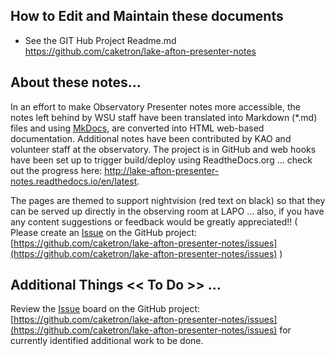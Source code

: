 
## How to Edit and Maintain these documents

- See the GIT Hub Project Readme.md<br>
<https://github.com/caketron/lake-afton-presenter-notes>

## About these notes...
In an effort to make Observatory Presenter notes more accessible, the notes left behind by WSU staff have been translated into Markdown (*.md) files and using [MkDocs](https://www.mkdocs.org/), are converted into HTML web-based documentation. Additional notes have been contributed by KAO and volunteer staff at the observatory. The project is in GitHub and web hooks have been set up to trigger build/deploy using ReadtheDocs.org ... check out the progress here:  <http://lake-afton-presenter-notes.readthedocs.io/en/latest>.  

The pages are themed to support nightvision (red text on black) so that they can be served up directly in the observing room at LAPO ... also, if you have any content suggestions or feedback would be greatly appreciated!! ( Please create an [Issue](https://github.com/caketron/lake-afton-presenter-notes/issues) on the GitHub project: [https://github.com/caketron/lake-afton-presenter-notes/issues](https://github.com/caketron/lake-afton-presenter-notes/issues) )

## Additional Things **<< To Do >>** ...

Review the [Issue](https://github.com/caketron/lake-afton-presenter-notes/issues) board on the GitHub project: [https://github.com/caketron/lake-afton-presenter-notes/issues](https://github.com/caketron/lake-afton-presenter-notes/issues) for currently identified additional work to be done.

